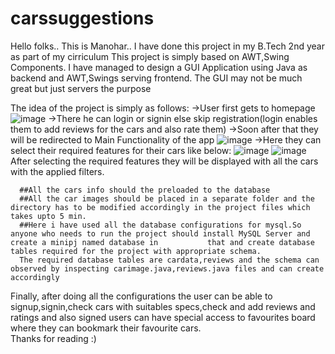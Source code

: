 # carssuggestions
Hello folks..
This is Manohar..
I have done this project in my B.Tech 2nd year as part of my cirriculum
This project is simply based on AWT,Swing Components.
I have managed to design a GUI Application using Java as backend and AWT,Swings serving frontend.
The GUI may not be much great but just servers the purpose


The idea of the project is simply as follows:
      ->User first gets to homepage
      ![image](https://user-images.githubusercontent.com/102995814/182066792-15485bc2-5c28-4780-adb6-7c8ba7bad8ed.png)
      ->There he can login or signin else skip registration(login enables them to add reviews for the cars and also rate them)
      ->Soon after that they will be redirected to Main Functionality of the app
      ![image](https://user-images.githubusercontent.com/102995814/182067032-be92bd58-da4a-45ad-a5bf-4397c2c9cc23.png)
      ->Here they can select their required features for their cars like below:
      ![image](https://user-images.githubusercontent.com/102995814/182067261-65c2a154-d024-4b1f-9ab9-19b79d748281.png)
      ![image](https://user-images.githubusercontent.com/102995814/182067274-e04361a8-fd7e-46bd-ad99-c9ae1989936a.png)
      After selecting the required features they will be displayed with all the cars with the applied filters.
      
      
      ##All the cars info should the preloaded to the database
      ##All the car images should be placed in a separate folder and the directory has to be modified accordingly in the project files which takes upto 5 min.  
      ##Here i have used all the database configurations for mysql.So anyone who needs to run the project should install MySQL Server and create a minipj named database in           that and create database tables required for the project with appropriate schema.
      The required database tables are cardata,reviews and the schema can observed by inspecting carimage.java,reviews.java files and can create accordingly
Finally, after doing all the configurations the user can be able to signup,signin,check cars with suitables specs,check and add reviews and ratings and also signed users can have special access to favourites board where they can bookmark their favourite cars.     
                                                Thanks for reading :)
      
      
